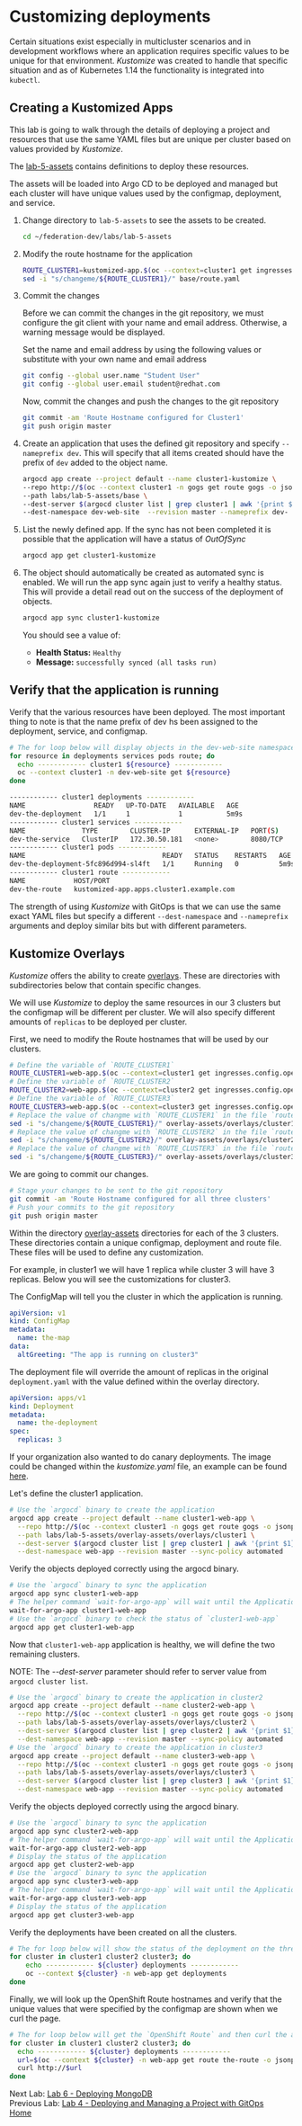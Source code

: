 <a id="markdown-customizing-deployments" name="customizing-deployments"></a>
# Customizing deployments
Certain situations exist especially in multicluster scenarios and in development workflows where an application requires specific values to be unique for that environment.
*Kustomize* was created to handle that specific situation and as of Kubernetes 1.14 the functionality is integrated into `kubectl`.

<a id="markdown-creating-kustomized-apps" name="creating-kustomized-apps"></a>
## Creating a Kustomized Apps 
This lab is going to walk through the details of deploying a project and resources that use the same YAML files but are unique per cluster based on values provided by *Kustomize*.


The [lab-5-assets](./lab-5-assets/base) contains definitions to deploy these resources.

The assets will be loaded into Argo CD to be deployed and managed but each cluster will have unique values used by the configmap, deployment, and service.

1. Change directory to `lab-5-assets` to see the assets to be created.

    ~~~sh
    cd ~/federation-dev/labs/lab-5-assets
    ~~~

2. Modify the route hostname for the application

    ~~~sh
    ROUTE_CLUSTER1=kustomized-app.$(oc --context=cluster1 get ingresses.config.openshift.io cluster -o jsonpath='{ .spec.domain }')
    sed -i "s/changeme/${ROUTE_CLUSTER1}/" base/route.yaml
    ~~~
3. Commit the changes

   Before we can commit the changes in the git repository, we must configure the git client with your name and email address. Otherwise, a warning message would be displayed.

   Set the name and email address by using the following values or substitute with your own name and email address

   ~~~sh
   git config --global user.name "Student User"
   git config --global user.email student@redhat.com
   ~~~

   Now, commit the changes and push the changes to the git repository

   ~~~sh
   git commit -am 'Route Hostname configured for Cluster1'
   git push origin master
   ~~~
4. Create an application that uses the defined git repository and specify `--nameprefix dev`. This will specify that all items created should have the prefix of `dev` added to the object name.

    ~~~sh
    argocd app create --project default --name cluster1-kustomize \
    --repo http://$(oc --context cluster1 -n gogs get route gogs -o jsonpath='{.spec.host}')/student/federation-dev.git \
    --path labs/lab-5-assets/base \
    --dest-server $(argocd cluster list | grep cluster1 | awk '{print $1}') \
    --dest-namespace dev-web-site  --revision master --nameprefix dev- --sync-policy automated
    ~~~
5. List the newly defined app. If the sync has not been completed it is possible that the application will have a status of *OutOfSync*

    ~~~sh
    argocd app get cluster1-kustomize
    ~~~
6. The object should automatically be created as automated sync is enabled. We will run the app sync again just to verify a healthy status. This will provide a detail read out on the success of the deployment of objects. 

   ~~~sh
   argocd app sync cluster1-kustomize
   ~~~

   You should see a value of:
   
   * **Health Status:** `Healthy` 
   * **Message:** `successfully synced (all tasks run)`

<a id="markdown-verify-that-the-application-is-running" name="verify-that-the-application-is-running"></a>
## Verify that the application is running

Verify that the various resources have been deployed. The most important thing to note is that the name prefix of dev hs been assigned to the deployment, service, and configmap. 

~~~sh
# The for loop below will display objects in the dev-web-site namespace
for resource in deployments services pods route; do
  echo ------------ cluster1 ${resource} ------------
  oc --context cluster1 -n dev-web-site get ${resource}
done

------------ cluster1 deployments ------------
NAME                 READY   UP-TO-DATE   AVAILABLE   AGE
dev-the-deployment   1/1     1            1           5m9s
------------ cluster1 services ------------
NAME              TYPE        CLUSTER-IP      EXTERNAL-IP   PORT(S)    AGE
dev-the-service   ClusterIP   172.30.50.181   <none>        8080/TCP   5m10s
------------ cluster1 pods ------------
NAME                                  READY   STATUS    RESTARTS   AGE
dev-the-deployment-5fc896d994-sl4ft   1/1     Running   0          5m9s
------------ cluster1 route ------------
NAME            HOST/PORT                                                      PATH   SERVICES      PORT   TERMINATION   WILDCARD
dev-the-route   kustomized-app.apps.cluster1.example.com                              the-service   8080                 None
~~~

The strength of using *Kustomize* with GitOps is that we can use the same exact YAML files but specify a different `--dest-namespace` and `--nameprefix` arguments and deploy similar bits but with different parameters.

<a id="markdown-kustomize-overlays" name="kustomize-overlays"></a>
## Kustomize Overlays
*Kustomize* offers the ability to create [overlays](https://github.com/kubernetes-sigs/kustomize/blob/master/docs/glossary.md#overlay). These are directories with subdirectories below that contain specific changes.

We will use *Kustomize* to deploy the same resources in our 3 clusters but the configmap will be different per cluster. We will also specify different amounts of `replicas` to be deployed per cluster.

First, we need to modify the Route hostnames that will be used by our clusters.

~~~sh
# Define the variable of `ROUTE_CLUSTER1`
ROUTE_CLUSTER1=web-app.$(oc --context=cluster1 get ingresses.config.openshift.io cluster -o jsonpath='{ .spec.domain }')
# Define the variable of `ROUTE_CLUSTER2`
ROUTE_CLUSTER2=web-app.$(oc --context=cluster2 get ingresses.config.openshift.io cluster -o jsonpath='{ .spec.domain }')
# Define the variable of `ROUTE_CLUSTER3`
ROUTE_CLUSTER3=web-app.$(oc --context=cluster3 get ingresses.config.openshift.io cluster -o jsonpath='{ .spec.domain }')
# Replace the value of changme with `ROUTE_CLUSTER1` in the file `route.yaml`
sed -i "s/changeme/${ROUTE_CLUSTER1}/" overlay-assets/overlays/cluster1/route.yaml
# Replace the value of changme with `ROUTE_CLUSTER2` in the file `route.yaml`
sed -i "s/changeme/${ROUTE_CLUSTER2}/" overlay-assets/overlays/cluster2/route.yaml
# Replace the value of changme with `ROUTE_CLUSTER3` in the file `route.yaml`
sed -i "s/changeme/${ROUTE_CLUSTER3}/" overlay-assets/overlays/cluster3/route.yaml
~~~

We are going to commit our changes.

~~~sh
# Stage your changes to be sent to the git repository
git commit -am 'Route Hostname configured for all three clusters'
# Push your commits to the git repository
git push origin master
~~~

Within the directory [overlay-assets](./lab-5-assets/overlay-assets/overlays) directories for each of the 3 clusters. These directories contain a unique configmap, deployment and route file. These files will be used to define any customization.

For example, in cluster1 we will have 1 replica while cluster 3 will have 3 replicas. Below you will see the customizations for cluster3.

The ConfigMap will tell you the cluster in which the application is running.

~~~yaml
apiVersion: v1
kind: ConfigMap
metadata:
  name: the-map
data:
  altGreeting: "The app is running on cluster3"
~~~

The deployment file will override the amount of replicas in the original `deployment.yaml` with the value defined within the overlay directory.

~~~yaml
apiVersion: apps/v1
kind: Deployment
metadata:
  name: the-deployment
spec:
  replicas: 3
~~~

If your organization also wanted to do canary deployments. The image could be changed within the *kustomize.yaml* file, an example can be found [here](https://github.com/kubernetes-sigs/kustomize/tree/master/examples/transformerconfigs#images-transformer).

Let's define the cluster1 application.

~~~sh
# Use the `argocd` binary to create the application
argocd app create --project default --name cluster1-web-app \
  --repo http://$(oc --context cluster1 -n gogs get route gogs -o jsonpath='{.spec.host}')/student/federation-dev.git \
  --path labs/lab-5-assets/overlay-assets/overlays/cluster1 \
  --dest-server $(argocd cluster list | grep cluster1 | awk '{print $1}') \
  --dest-namespace web-app --revision master --sync-policy automated
~~~

Verify the objects deployed correctly using the argocd binary.
~~~sh
# Use the `argocd` binary to sync the application
argocd app sync cluster1-web-app
# The helper command `wait-for-argo-app` will wait until the Application is healthy in Argo CD
wait-for-argo-app cluster1-web-app
# Use the `argocd` binary to check the status of `cluster1-web-app`
argocd app get cluster1-web-app
~~~

Now that `cluster1-web-app` application is healthy, we will define the two remaining clusters.

NOTE: The *--dest-server* parameter should refer to server value from `argocd cluster list`.
~~~sh
# Use the `argocd` binary to create the application in cluster2
argocd app create --project default --name cluster2-web-app \
  --repo http://$(oc --context cluster1 -n gogs get route gogs -o jsonpath='{.spec.host}')/student/federation-dev.git \
  --path labs/lab-5-assets/overlay-assets/overlays/cluster2 \
  --dest-server $(argocd cluster list | grep cluster2 | awk '{print $1}') \
  --dest-namespace web-app --revision master --sync-policy automated
# Use the `argocd` binary to create the application in cluster3
argocd app create --project default --name cluster3-web-app \
  --repo http://$(oc --context cluster1 -n gogs get route gogs -o jsonpath='{.spec.host}')/student/federation-dev.git \
  --path labs/lab-5-assets/overlay-assets/overlays/cluster3 \
  --dest-server $(argocd cluster list | grep cluster3 | awk '{print $1}') \
  --dest-namespace web-app --revision master --sync-policy automated
~~~

Verify the objects deployed correctly using the argocd binary.
~~~sh
# Use the `argocd` binary to sync the application
argocd app sync cluster2-web-app
# The helper command `wait-for-argo-app` will wait until the Application is healthy in Argo CD
wait-for-argo-app cluster2-web-app
# Display the status of the application
argocd app get cluster2-web-app
# Use the `argocd` binary to sync the application
argocd app sync cluster3-web-app
# The helper command `wait-for-argo-app` will wait until the Application is healthy in Argo CD
wait-for-argo-app cluster3-web-app
# Display the status of the application
argocd app get cluster3-web-app
~~~

Verify the deployments have been created on all the clusters.

~~~sh
# The for loop below will show the status of the deployment on the three clusters
for cluster in cluster1 cluster2 cluster3; do
    echo ------------ ${cluster} deployments ------------
    oc --context ${cluster} -n web-app get deployments
done
~~~

Finally, we will look up the OpenShift Route hostnames and verify that the unique values that were specified by the configmap are shown when we curl the page.

~~~sh
# The for loop below will get the `OpenShift Route` and then curl the application
for cluster in cluster1 cluster2 cluster3; do
  echo ------------ ${cluster} deployments ------------
  url=$(oc --context ${cluster} -n web-app get route the-route -o jsonpath='{.spec.host}')
  curl http://$url
done
~~~

Next Lab: [Lab 6 - Deploying MongoDB](./6.md)<br>
Previous Lab: [Lab 4 - Deploying and Managing a Project with GitOps](./4.md)<br>
[Home](./README.md)
